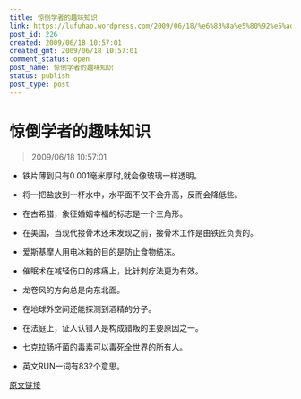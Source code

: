 ```yaml
---
title: 惊倒学者的趣味知识
link: https://lufuhao.wordpress.com/2009/06/18/%e6%83%8a%e5%80%92%e5%ad%a6%e8%80%85%e7%9a%84%e8%b6%a3%e5%91%b3%e7%9f%a5%e8%af%86/
post_id: 226
created: 2009/06/18 10:57:01
created_gmt: 2009/06/18 10:57:01
comment_status: open
post_name: 惊倒学者的趣味知识
status: publish
post_type: post
---
```


# 惊倒学者的趣味知识

> 2009/06/18 10:57:01

 

* 铁片薄到只有0.001毫米厚时,就会像玻璃一样透明。

* 将一把盐放到一杯水中，水平面不仅不会升高，反而会降低些。

* 在古希腊，象征婚姻幸福的标志是一个三角形。

* 在美国，当现代接骨术还未发现之前，接骨术工作是由铁匠负责的。

* 爱斯基摩人用电冰箱的目的是防止食物结冻。

* 催眠术在减轻伤口的疼痛上，比针刺疗法更为有效。

* 龙卷风的方向总是向东北面。

* 在地球外空间还能探测到酒精的分子。

* 在法庭上，证人认错人是构成错叛的主要原因之一。

* 七克拉肠杆菌的毒素可以毒死全世界的所有人。

* 英文RUN一词有832个意思。

[原文链接](http://www.soudoc.com/bbs/viewthread.php?tid=8802159)
